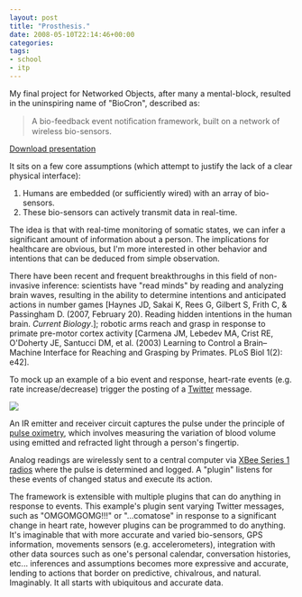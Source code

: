 ```yaml
---
layout: post
title: "Prosthesis."
date: 2008-05-10T22:14:46+00:00
categories:
tags:
- school
- itp
---
```

My final project for Networked Objects, after many a mental-block, resulted in the uninspiring name of "BioCron", described as:

> A bio-feedback event notiﬁcation framework, built on a network of wireless bio-sensors.

[Download presentation](http://blogs.nyu.edu/blogs/as860/iameat/uploads/presentation.pdf)

It sits on a few core assumptions (which attempt to justify the lack of a clear physical interface):

1. Humans are embedded (or sufficiently wired) with an array of bio-sensors.
2. These bio-sensors can actively transmit data in real-time.

The idea is that with real-time monitoring of somatic states, we can infer a significant amount of information about a person. The implications for healthcare are obvious, but I'm more interested in other behavior and intentions that can be deduced from simple observation.

There have been recent and frequent breakthroughs in this field of non-invasive inference: scientists have "read minds" by reading and analyzing brain waves, resulting in the ability to determine intentions and anticipated actions in number games [Haynes JD, Sakai K, Rees G, Gilbert S, Frith C, &amp; Passingham D.  (2007, February 20). Reading hidden intentions in the human brain. *Current Biology*.]; robotic arms reach and grasp in response to primate pre-motor cortex activity [Carmena JM, Lebedev MA, Crist RE, O'Doherty JE, Santucci DM, et al. (2003) Learning to Control a Brain–Machine Interface for Reaching and Grasping by Primates. PLoS Biol 1(2): e42].

To mock up an example of a bio event and response, heart-rate events (e.g. rate increase/decrease) trigger the posting of a [Twitter](http://twitter.com) message.

<img src="http://blogs.nyu.edu/blogs/as860/iameat/uploads/diagram-overview.gif" />

An IR emitter and receiver circuit captures the pulse under the principle of [pulse oximetry](http://en.wikipedia.org/wiki/Pulse_oximetry), which involves measuring the variation of blood volume using emitted and refracted light through a person's fingertip.

Analog readings are wirelessly sent to a central computer via [XBee Series 1 radios](http://www.digi.com/products/wireless/point-multipoint/xbee-series1-module.jsp) where the pulse is determined and logged. A "plugin" listens for these events of changed status and execute its action.

The framework is extensible with multiple plugins that can do anything in response to events. This example's plugin sent varying Twitter messages, such as "OMGOMGOMG!!!" or "...comatose" in response to a significant change in heart rate, however plugins can be programmed to do anything. It's imaginable that with more accurate and varied bio-sensors, GPS information, movements sensors (e.g. accelerometers), integration with other data sources such as one's personal calendar, conversation histories, etc... inferences and assumptions becomes more expressive and accurate, lending to actions that border on predictive, chivalrous, and natural. Imaginably. It all starts with ubiquitous and accurate data.
